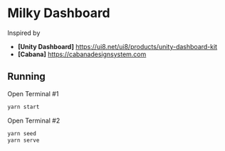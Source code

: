 # Milky Dashboard

Inspired by

- **[Unity Dashboard]** https://ui8.net/ui8/products/unity-dashboard-kit
- **[Cabana]** https://cabanadesignsystem.com

## Running

Open Terminal #1

```bash
yarn start
```

Open Terminal #2

```bash
yarn seed
yarn serve
```
